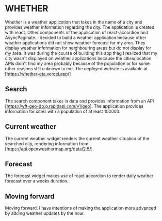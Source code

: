 # WHETHER

Whether is a weather application that takes in the name of a city and provides weather information regarding the city.
The application is created with react. Other components of the application of react-accordion and AsyncPaginate.
I decided to build a weather application because other weather applications did not show weather forecast for my area. They display weather information for neighbouring areas but do not display for my area. It was during the course of building this app thag I realized that my city wasn't displayed on weather applications because the cities/location APIs didn't find my area probably because of the population or for some other reasons still unknown to me.
The deployed website is available at [https://whether-eta.vercel.app/]

## Search

The search component takes in data and provides information from an API [https://wft-geo-db.p.rapidapi.com/v1/geo]. The application provides information for cities with a population of at least 100000.

## Current weather

The current weather widget renders the current weather situation of the searched city, rendering information from [https://api.openweathermap.org/data/2.5/].

## Forecast

The forecast widget makes use of react accordion to render daily weather forecast over a weeks duration.

## Moving forward

Moving forward, I have intentions of making the application more advanced by adding weather updates by the hour.
